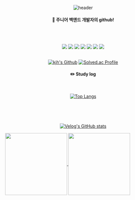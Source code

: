 <div align="center"> 

![header](https://capsule-render.vercel.app/api?type=cylinder&color=000000&height=150&section=header&text=JunHyeongKim&fontColor=ffffff&fontSize=70&animation=fadeIn&fontAlignY=55&desc=%20&descAlignY=62&descAlign=62)
  
####  :wave: 주니어 백앤드 개발자의 github!

  
 <br/>
 <br/>
  
 
  
 <br/>
  
<img src="https://img.shields.io/badge/JAVA-007396?style=for-the-badge&logo=Java&logoColor=white">
<img src="https://img.shields.io/badge/Spring-6DB33F?style=for-the-badge&logo=Spring&logoColor=white">
<img src="https://img.shields.io/badge/MySQL-4479A1?style=for-the-badge&logo=MySQL&logoColor=white">
<img src="https://img.shields.io/badge/Oracle-F80000?style=for-the-badge&logo=Oracle&logoColor=white"> 
<img src="https://img.shields.io/badge/aws-232F3E?style=for-the-badge&logo=Amazon aws&logoColor=white">
<img src="https://img.shields.io/badge/IntelliJ-000000?style=for-the-badge&logo=IntelliJ%20IDEA&logoColor=white">
<img src="https://img.shields.io/badge/github-181717?style=for-the-badge&logo=github&logoColor=white">
 
   <br/>
   <br/>

 [![kjh's Github](https://github-readme-stats.vercel.app/api?username=jh950925)](https://github.com/jh950925/github-readme-stats)
[![Solved.ac Profile](http://mazassumnida.wtf/api/v2/generate_badge?boj=jh950925)](https://solved.ac/jh950925/)

 
#### :pencil2: Study log
 
  <br/>
  
[![Top Langs](https://github-readme-stats.vercel.app/api/top-langs/?username=jh950925&layout=compact)](https://github.com/jh950925/github-readme-stats)
  
  
<br><br><br>
  
  
[![Velog's GitHub stats](https://tistory-readme-stats.vercel.app/api?name=jh950925&color=dark)](https://jh950925.tistory.com/)
  
</div>

<a href="https://github.com/anuraghazra/github-readme-stats">
  <img height=200 align="center" src="https://github-readme-stats.vercel.app/api?username=anuraghazra" />
</a>
<a href="https://github.com/anuraghazra/convoychat">
  <img height=200 align="center" src="https://github-readme-stats.vercel.app/api/top-langs?username=anuraghazra&layout=compact&langs_count=8&card_width=320" />
</a>


<!--
**jh950925/jh950925** is a ✨ _special_ ✨ repository because its `README.md` (this file) appears on your GitHub profile.

Here are some ideas to get you started:

- 🔭 I’m currently working on ...
- 🌱 I’m currently learning ...
- 👯 I’m looking to collaborate on ...
- 🤔 I’m looking for help with ...
- 💬 Ask me about ...
- 📫 How to reach me: ...
- 😄 Pronouns: ...
- ⚡ Fun fact: ...
-->
